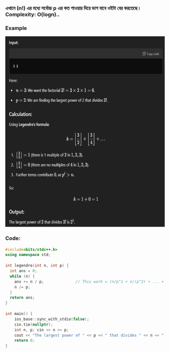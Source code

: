 
### এখানে (n!) এর মধ্যে সর্বোচ্চ p এর কত পাওয়ার দিয়ে ভাগ যাবে ওইটা বের করতেছে।  Complexity: O(logn).. 

### Example
<img src = "https://github.com/Rabbi-hasan0/Course-phase-01/blob/main/All%20photo%20%20of%20example/Lagendary.png" weidth = "600" height = "600">

### Code:
```c++
#include<bits/stdc++.h>
using namespace std;

int legendre(int n, int p) {              
  int ans = 0;
  while (n) {
    ans += n / p;              // This work = (n/p^1 + n/(p^2) + ... + n/(p^n)
    n /= p;
  }
  return ans;
}

int main() {
    ios_base::sync_with_stdio(false);
    cin.tie(nullptr);
    int n, p; cin >> n >> p;
    cout << "The largest power of " << p << " that divides " << n << "! is " << legendre(n, p) << '\n';
    return 0;
}
```
